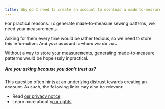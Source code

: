 ```yaml
---
title: Why do I need to create an account to download a made-to-measure pattern?
---
```


For practical reasons.
To generate made-to-measure sewing patterns, we need your measurements.

Asking for them every time would be rather tedious, so we need to store
this information. And your account is where we do that.

Without a way to store your measurements, generating made-to-measure patterns
would be hopelessly inpractical.

<Note>

##### Are you asking because you don't trust us?

This question often hints at an underlying distrust towards
creating an account. As such, the following links may also be relevant:

-   Read [our privacy notice][1]
-   Learn more about [your rights][2]

</Note>

[1]: /docs/various/privacy/

[2]: /docs/various/rights/
